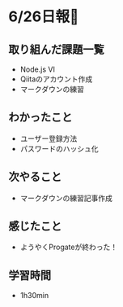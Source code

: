 # 6/26日報🐶

## 取り組んだ課題一覧

* Node.js VI
* Qiitaのアカウント作成
* マークダウンの練習

## わかったこと

* ユーザー登録方法
* パスワードのハッシュ化

## 次やること

* マークダウンの練習記事作成

## 感じたこと

* ようやくProgateが終わった！

## 学習時間

* 1h30min
